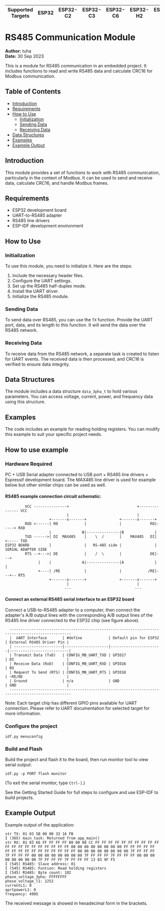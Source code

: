 | Supported Targets | ESP32 | ESP32-C2 | ESP32-C3 | ESP32-C6 | ESP32-H2 | ESP32-S2 | ESP32-S3 |
| ----------------- | ----- | -------- | -------- | -------- | -------- | -------- | -------- |

# RS485 Communication Module

**Author:** tuha  
**Date:** 30 Sep 2023

This is a module for RS485 communication in an embedded project. It includes functions to read and write RS485 data and calculate CRC16 for Modbus communication.

## Table of Contents

- [Introduction](#introduction)
- [Requirements](#requirements)
- [How to Use](#how-to-use)
  - [Initialization](#initialization)
  - [Sending Data](#sending-data)
  - [Receiving Data](#receiving-data)
- [Data Structures](#data-structures)
- [Examples](#examples)
- [Example Output](#example-output)

## Introduction

This module provides a set of functions to work with RS485 communication, particularly in the context of Modbus. It can be used to send and receive data, calculate CRC16, and handle Modbus frames.

## Requirements

- ESP32 development board
- UART-to-RS485 adapter
- RS485 line drivers
- ESP-IDF development environment

## How to Use

### Initialization

To use this module, you need to initialize it. Here are the steps:

1. Include the necessary header files.
2. Configure the UART settings.
3. Set up the RS485 half-duplex mode.
4. Install the UART driver.
5. Initialize the RS485 module.

### Sending Data

To send data over RS485, you can use the `TX` function. Provide the UART port, data, and its length to this function. It will send the data over the RS485 network.

### Receiving Data

To receive data from the RS485 network, a separate task is created to listen for UART events. The received data is then processed, and CRC16 is verified to ensure data integrity.

## Data Structures

The module includes a data structure `data_3pha_t` to hold various parameters. You can access voltage, current, power, and frequency data using this structure.

## Examples

The code includes an example for reading holding registers. You can modify this example to suit your specific project needs.

## How to use example

### Hardware Required
PC + USB Serial adapter connected to USB port + RS485 line drivers + Espressif development board.
The MAX485 line driver is used for example below but other similar chips can be used as well.

#### RS485 example connection circuit schematic:
```
         VCC ---------------+                               +--------------- VCC
                            |                               |
                    +-------x-------+               +-------x-------+
         RXD <------| RO            |               |             RO|-----> RXD
                    |              B|---------------|B              |
         TXD ------>| DI  MAX485    |    \  /       |    MAX485   DI|<----- TXD
ESP32 BOARD         |               |   RS-485 side |               |  SERIAL ADAPTER SIDE
         RTS --+--->| DE            |    /  \       |             DE|---+
               |    |              A|---------------|A              |   |
               +----| /RE           |               |            /RE|---+-- RTS
                    +-------x-------+               +-------x-------+
                            |                               |
                           ---                             ---
```

#### Connect an external RS485 serial interface to an ESP32 board
Connect a USB-to-RS485 adapter to a computer, then connect the adapter's A/B output lines with the corresponding A/B output lines of the RS485 line driver connected to the ESP32 chip (see figure above).
```
  --------------------------------------------------------------------------------------------------
  |  UART Interface       | #define            | Default pin for ESP32 | External RS485 Driver Pin |
  | ----------------------|--------------------|-----------------------|---------------------------|
  | Transmit Data (TxD)   | CONFIG_MB_UART_TXD | GPIO17                | DI                        |
  | Receive Data (RxD)    | CONFIG_MB_UART_RXD | GPIO16                | RO                        |
  | Request To Send (RTS) | CONFIG_MB_UART_RTS | GPIO18                | ~RE/DE                    |
  | Ground                | n/a                | GND                   | GND                       |
  --------------------------------------------------------------------------------------------------
```
Note: Each target chip has different GPIO pins available for UART connection. Please refer to UART documentation for selected target for more information.

### Configure the project
```
idf.py menuconfig
```

### Build and Flash
Build the project and flash it to the board, then run monitor tool to view serial output:
```
idf.py -p PORT flash monitor
```

(To exit the serial monitor, type ``Ctrl-]``.)

See the Getting Started Guide for full steps to configure and use ESP-IDF to build projects.

## Example Output
Example output of the application:
```
str TX: 01 03 5B 00 00 33 16 FB
I (365) main_task: Returned from app_main()
str RX: 01 03 66 FF FF FF FF 00 00 08 CC FF FF FF FF FF FF FF FF FF FF FF FF FF FF FF FF FF FF FF FF 00 00 00 00 00 00 00 00 FF FF FF FF FF FF FF FF FF FF FF FF FF FF FF FF 00 00 00 00 00 00 00 00 7F FF FF FF 7F FF FF FF 00 00 00 00 00 00 00 00 7F FF FF FF 7F FF FF FF 00 00 00 00 00 00 00 00 7F FF FF FF 7F FF FF FF 13 83 9F F5
I (545) RS485: Slave address: 01
I (545) RS485: Funtion: Read holding registers
I (545) RS485: Byte count: 102
phase_voltage_3pha: FFFFFFFF
phase_voltage_l1: 2252
currentL1: 0
aprtpowerL1: 0
frequency: 4995
```
The received message is showed in hexadecimal form in the brackets.


